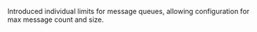 Introduced individual limits for message queues, allowing configuration for max message count and size.
